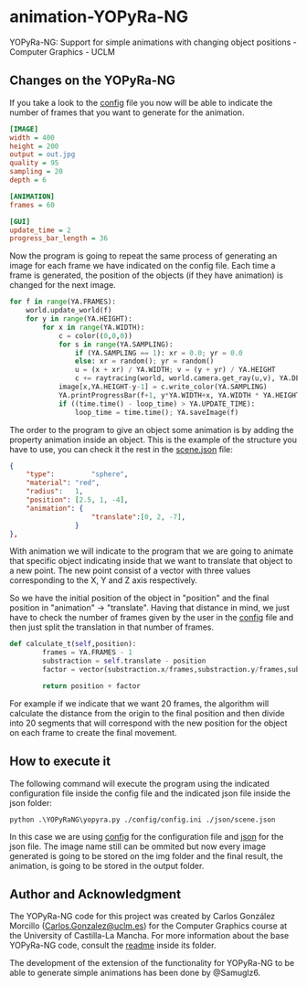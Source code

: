 # animation-YOPyRa-NG
YOPyRa-NG: Support for simple animations with changing object positions - Computer Graphics - UCLM

## Changes on the YOPyRa-NG

If you take a look to the [config](/config/config.ini) file you now will be able to indicate the number of frames that you want to generate for the animation.

```ini
[IMAGE]
width = 400
height = 200
output = out.jpg
quality = 95
sampling = 20
depth = 6

[ANIMATION]
frames = 60

[GUI]
update_time = 2
progress_bar_length = 36
```

Now the program is going to repeat the same process of generating an image for each frame we have indicated on the config file.
Each time a frame is generated, the position of the objects (if they have animation) is changed for the next image.

```python
for f in range(YA.FRAMES):
    world.update_world(f)
    for y in range(YA.HEIGHT):
        for x in range(YA.WIDTH):
            c = color((0,0,0))
            for s in range(YA.SAMPLING):
                if (YA.SAMPLING == 1): xr = 0.0; yr = 0.0
                else: xr = random(); yr = random()
                u = (x + xr) / YA.WIDTH; v = (y + yr) / YA.HEIGHT
                c += raytracing(world, world.camera.get_ray(u,v), YA.DEPTH)
            image[x,YA.HEIGHT-y-1] = c.write_color(YA.SAMPLING)
            YA.printProgressBar(f+1, y*YA.WIDTH+x, YA.WIDTH * YA.HEIGHT)
            if ((time.time() - loop_time) > YA.UPDATE_TIME):
                loop_time = time.time(); YA.saveImage(f)
```

The order to the program to give an object some animation is by adding the property animation inside an object.
This is the example of the structure you have to use, you can check it the rest in the [scene.json](/json/scene.json) file:
```json
{
    "type": 		"sphere",
    "material":	"red",
    "radius": 	1,
    "position": [2.5, 1, -4],
    "animation": {
                    "translate":[0, 2, -7],
                }
},
```

With animation we will indicate to the program that we are going to animate that specific object indicating inside that we want to translate that object to a new point.
The new point consist of a vector with three values corresponding to the X, Y and Z axis respectively.

So we have the initial position of the object in "position" and the final position in "animation" -> "translate".
Having that distance in mind, we just have to check the number of frames given by the user in the [config](/config/config.ini) file and then just split the translation in that number of frames.

```python
def calculate_t(self,position):
        frames = YA.FRAMES - 1 
        substraction = self.translate - position
        factor = vector(substraction.x/frames,substraction.y/frames,substraction.z/frames)

        return position + factor
```

For example if we indicate that we want 20 frames, the algorithm will calculate the distance from the origin to the final position and then divide into 20 segments that will correspond with the new position for the object on each frame to create the final movement.



## How to execute it

The following command will execute the program using the indicated configuration file inside the config file and the indicated json file inside the json folder:

```
python .\YOPyRaNG\yopyra.py ./config/config.ini ./json/scene.json
```

In this case we are using [config](/config/config.ini) for the configuration file and [json](/json/scene.json) for the json file.
The image name still can be ommited but now every image generated is going to be stored on the img folder and the final result, the animation, is going to be stored in the output folder.

## Author and Acknowledgment
The YOPyRa-NG code for this project was created by Carlos González Morcillo (Carlos.Gonzalez@uclm.es) for the Computer Graphics course at the University of Castilla-La Mancha.
For more information about the base YOPyRa-NG code, consult the [readme](./YOPyRaNG/README.md) inside its folder.

The development of the extension of the functionality for YOPyRa-NG to be able to generate simple animations has been done by @Samuglz6. 